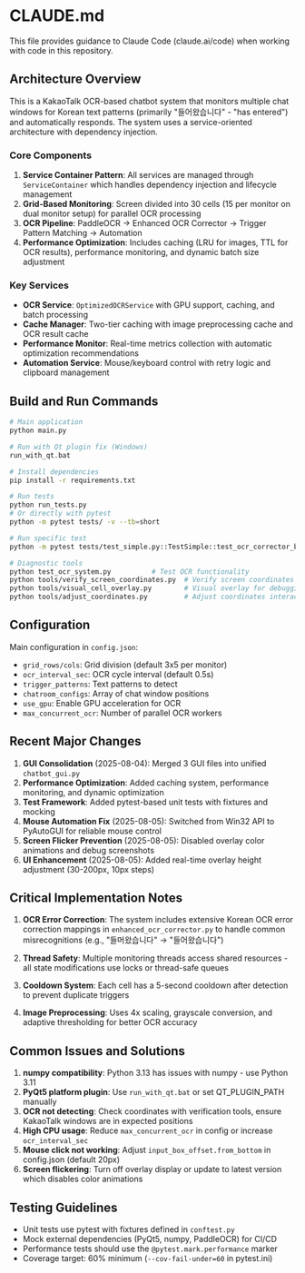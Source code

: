 # CLAUDE.md

This file provides guidance to Claude Code (claude.ai/code) when working with code in this repository.

## Architecture Overview

This is a KakaoTalk OCR-based chatbot system that monitors multiple chat windows for Korean text patterns (primarily "들어왔습니다" - "has entered") and automatically responds. The system uses a service-oriented architecture with dependency injection.

### Core Components

1. **Service Container Pattern**: All services are managed through `ServiceContainer` which handles dependency injection and lifecycle management
2. **Grid-Based Monitoring**: Screen divided into 30 cells (15 per monitor on dual monitor setup) for parallel OCR processing
3. **OCR Pipeline**: PaddleOCR → Enhanced OCR Corrector → Trigger Pattern Matching → Automation
4. **Performance Optimization**: Includes caching (LRU for images, TTL for OCR results), performance monitoring, and dynamic batch size adjustment

### Key Services

- **OCR Service**: `OptimizedOCRService` with GPU support, caching, and batch processing
- **Cache Manager**: Two-tier caching with image preprocessing cache and OCR result cache
- **Performance Monitor**: Real-time metrics collection with automatic optimization recommendations
- **Automation Service**: Mouse/keyboard control with retry logic and clipboard management

## Build and Run Commands

```bash
# Main application
python main.py

# Run with Qt plugin fix (Windows)
run_with_qt.bat

# Install dependencies  
pip install -r requirements.txt

# Run tests
python run_tests.py
# Or directly with pytest
python -m pytest tests/ -v --tb=short

# Run specific test
python -m pytest tests/test_simple.py::TestSimple::test_ocr_corrector_basic -v

# Diagnostic tools
python test_ocr_system.py          # Test OCR functionality
python tools/verify_screen_coordinates.py  # Verify screen coordinates
python tools/visual_cell_overlay.py        # Visual overlay for debugging
python tools/adjust_coordinates.py         # Adjust coordinates interactively
```

## Configuration

Main configuration in `config.json`:
- `grid_rows/cols`: Grid division (default 3x5 per monitor)
- `ocr_interval_sec`: OCR cycle interval (default 0.5s)
- `trigger_patterns`: Text patterns to detect
- `chatroom_configs`: Array of chat window positions
- `use_gpu`: Enable GPU acceleration for OCR
- `max_concurrent_ocr`: Number of parallel OCR workers

## Recent Major Changes

1. **GUI Consolidation** (2025-08-04): Merged 3 GUI files into unified `chatbot_gui.py`
2. **Performance Optimization**: Added caching system, performance monitoring, and dynamic optimization
3. **Test Framework**: Added pytest-based unit tests with fixtures and mocking
4. **Mouse Automation Fix** (2025-08-05): Switched from Win32 API to PyAutoGUI for reliable mouse control
5. **Screen Flicker Prevention** (2025-08-05): Disabled overlay color animations and debug screenshots
6. **UI Enhancement** (2025-08-05): Added real-time overlay height adjustment (30-200px, 10px steps)

## Critical Implementation Notes

1. **OCR Error Correction**: The system includes extensive Korean OCR error correction mappings in `enhanced_ocr_corrector.py` to handle common misrecognitions (e.g., "들머왔습니다" → "들어왔습니다")

2. **Thread Safety**: Multiple monitoring threads access shared resources - all state modifications use locks or thread-safe queues

3. **Cooldown System**: Each cell has a 5-second cooldown after detection to prevent duplicate triggers

4. **Image Preprocessing**: Uses 4x scaling, grayscale conversion, and adaptive thresholding for better OCR accuracy

## Common Issues and Solutions

1. **numpy compatibility**: Python 3.13 has issues with numpy - use Python 3.11
2. **PyQt5 platform plugin**: Use `run_with_qt.bat` or set QT_PLUGIN_PATH manually
3. **OCR not detecting**: Check coordinates with verification tools, ensure KakaoTalk windows are in expected positions
4. **High CPU usage**: Reduce `max_concurrent_ocr` in config or increase `ocr_interval_sec`
5. **Mouse click not working**: Adjust `input_box_offset.from_bottom` in config.json (default 20px)
6. **Screen flickering**: Turn off overlay display or update to latest version which disables color animations

## Testing Guidelines

- Unit tests use pytest with fixtures defined in `conftest.py`
- Mock external dependencies (PyQt5, numpy, PaddleOCR) for CI/CD
- Performance tests should use the `@pytest.mark.performance` marker
- Coverage target: 60% minimum (`--cov-fail-under=60` in pytest.ini)